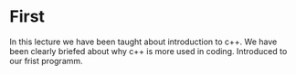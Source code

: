 # First
In this lecture we have been taught about introduction to c++.
We have been clearly briefed about why c++ is more used in coding.
Introduced to our frist programm.
